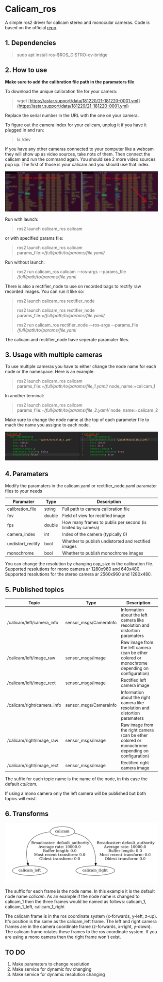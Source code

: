 # Calicam_ros

A simple ros2 driver for calicam stereo and monocular cameras. Code is based on the official [repo](https://github.com/astar-ai/calicam).

## 1. Dependencies

> sudo apt install ros-$ROS_DISTRO-cv-bridge

## 2. How to use

**Make sure to add the calibration file path in the paramaters file**

To download the unique calibration file for your camera:
> wget [https://astar.support/data/181220/21-181220-0001.yml](https://astar.support/data/181220/21-181220-0001.yml)

Replace the serial number in the URL with the one on your camera.

To figure out the camera index for your calicam, unplug it if you have it plugged in and run:
> ls /dev

If you have any other cameras connected to your computer like a webcam they will show up as video sources, take note of them. Then connect the calicam and run the command again. You should see 2 more video sources pop up. The first of those is your calicam and you should use that index.

![find_camera_index.png](./photos/find_camera_index.png)

Run with launch:
> ros2 launch calicam_ros calicam

or with specified params file:
> ros2 launch calicam_ros calicam params_file:=*/full/path/to/params/file.yaml/*

Run without launch:
> ros2 run calicam_ros calicam --ros-args --params_file */full/path/to/params/file.yaml*

There is also a rectifier_node to use on recorded bags to rectify raw recorded images. You can run it like so:
> ros2 launch calicam_ros rectifier_node
> 
> ros2 launch calicam_ros rectifier_node params_file:=*/full/path/to/params/file.yaml/*
> 
> ros2 run calicam_ros rectifier_node --ros-args --params_file */full/path/to/params/file.yaml*

The calicam and rectifier_node have seperate paramater files.

## 3. Usage with multiple cameras

To use multiple cameras you have to either change the node name for each node or the namespace. Here is an example:

> ros2 launch calicam_ros calicam params_file:=*/full/path/to/params/file_1.yaml/* node_name:=calicam_1

In another terminal:
> ros2 launch calicam_ros calicam params_file:=*/full/path/to/params/file_2.yaml/* node_name:=calicam_2

Make sure to change the node name at the top of each parameter file to mach the name you assigne to each node.

![params.png](./photos/params.png)

## 4. Paramaters

Modify the paramaters in the calicam.yaml or rectifier_node.yaml paramater files to your needs

| Paramater | Type | Description |
| ----------- | ----------- | ----------- |
| calibration_file | string | Full path to camera calibration file |
| fov | double | Field of view for rectified image |
| fps | double | How many frames to publis per second (is limited by camera) |
| camera_index | int | Index of the camera (typically 0) |
| undistort_rectify | bool | Whether to publish undistorted and rectified images |
| monochrome | bool | Whether to publish monochrome images |

You can change the resolution by changing cap_size in the calibration file. Supported resolutions for mono camera ar 1280x960 and 640x480. Supported resolutions for the stereo camera ar 2560x960 and 1280x480.

## 5. Published topics

| Topic | Type | Description |
| ----------- | ----------- | ----------- |
| /calicam/left/camera_info | sensor_msgs/CameraInfo | Information about the left camera like resolution and distortion paramaters |
| /calicam/left/image_raw | sensor_msgs/Image | Raw image from the left camera (can be ether colored or monochrome depending on configuration) |
| /calicam/left/image_rect | sensor_msgs/Image | Rectified left camera image |
| /calicam/right/camera_info | sensor_msgs/CameraInfo | Information about the right camera like resolution and distortion paramaters |
| /calicam/right/image_raw | sensor_msgs/Image | Raw image from the right camera (can be ether colored or monochrome depending on configuration) |
| /calicam/right/image_rect | sensor_msgs/Image | Rectified right camera image |

The suffix for each topic name is the name of the node, in this case the default *calicam*.

If using a mono camera only the left camera will be published but both topics will exist.

## 6. Transforms

![tf_tree.png](./photos/tf_tree.png)

The suffix for each frame is the node name. In this example it is the default node name *calicam*. As an example if the node name is changed to calicam_1 then the three frames would be named as follows: calicam_1, calicam_1_left, calicam_1_right

The calicam frame is in the ros coordinate system (x-forwards, y-left, z-up). It's position is the same as the calicam_left frame. The left and right camera frames are in the camera coordinate frame (z-forwards, x-right, y-down). The calicam frame rotates these frames to the ros coordinate system. If you are using a mono camera then the right frame won't exist.

## TO DO

1. Make paramaters to change resolution
2. Make service for dynamic fov changing
3. Make service for dynamic resolution changing
